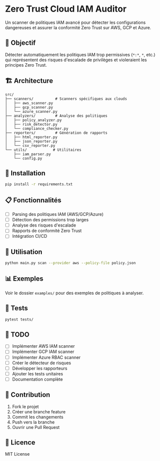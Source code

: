 # Zero Trust Cloud IAM Auditor

Un scanner de politiques IAM avancé pour détecter les configurations dangereuses et assurer la conformité Zero Trust sur AWS, GCP et Azure.

## 🎯 Objectif

Détecter automatiquement les politiques IAM trop permissives (`*:*`, `*`, etc.) qui représentent des risques d'escalade de privilèges et violeraient les principes Zero Trust.

## 🏗️ Architecture

```
src/
├── scanners/          # Scanners spécifiques aux clouds
│   ├── aws_scanner.py
│   ├── gcp_scanner.py
│   └── azure_scanner.py
├── analyzers/         # Analyse des politiques
│   ├── policy_analyzer.py
│   ├── risk_detector.py
│   └── compliance_checker.py
├── reporters/         # Génération de rapports
│   ├── html_reporter.py
│   ├── json_reporter.py
│   └── csv_reporter.py
└── utils/            # Utilitaires
    ├── iam_parser.py
    └── config.py
```

## 🚀 Installation

```bash
pip install -r requirements.txt
```

## 📋 Fonctionnalités

- [ ] Parsing des politiques IAM (AWS/GCP/Azure)
- [ ] Détection des permissions trop larges
- [ ] Analyse des risques d'escalade
- [ ] Rapports de conformité Zero Trust
- [ ] Intégration CI/CD

## 🔧 Utilisation

```bash
python main.py scan --provider aws --policy-file policy.json
```

## 📊 Exemples

Voir le dossier `examples/` pour des exemples de politiques à analyser.

## 🧪 Tests

```bash
pytest tests/
```

## 📝 TODO

- [ ] Implémenter AWS IAM scanner
- [ ] Implémenter GCP IAM scanner  
- [ ] Implémenter Azure RBAC scanner
- [ ] Créer le détecteur de risques
- [ ] Développer les rapporteurs
- [ ] Ajouter les tests unitaires
- [ ] Documentation complète

## 🤝 Contribution

1. Fork le projet
2. Créer une branche feature
3. Commit les changements
4. Push vers la branche
5. Ouvrir une Pull Request

## 📄 Licence

MIT License


